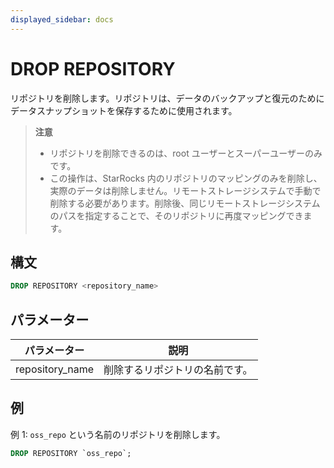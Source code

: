 ```yaml
---
displayed_sidebar: docs
---
```


# DROP REPOSITORY

リポジトリを削除します。リポジトリは、データのバックアップと復元のためにデータスナップショットを保存するために使用されます。

> **注意**
>
> - リポジトリを削除できるのは、root ユーザーとスーパーユーザーのみです。
> - この操作は、StarRocks 内のリポジトリのマッピングのみを削除し、実際のデータは削除しません。リモートストレージシステムで手動で削除する必要があります。削除後、同じリモートストレージシステムのパスを指定することで、そのリポジトリに再度マッピングできます。

## 構文

```SQL
DROP REPOSITORY <repository_name>
```

## パラメーター

| **パラメーター** | **説明**                           |
| ---------------- | ---------------------------------- |
| repository_name  | 削除するリポジトリの名前です。     |

## 例

例 1: `oss_repo` という名前のリポジトリを削除します。

```SQL
DROP REPOSITORY `oss_repo`;
```
